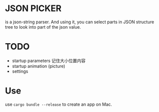 # JSON PICKER 
 is a json-string parser. And using it, you can select parts in JSON structure tree to look into part of the json value.

 # TODO
 - startup parameters 记住大小位置内容
 - startup animation (picture)
 - settings

# Use
 use `cargo bundle --release` to create an app on Mac.
